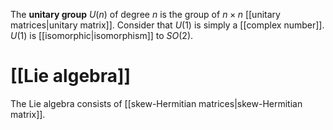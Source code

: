 The **unitary group** $U(n)$ of degree $n$ is the group of $n \times n$ [[unitary matrices|unitary matrix]]. Consider that $U(1)$ is simply a [[complex number]]. $U(1)$ is [[isomorphic|isomorphism]] to $SO(2)$.

# [[Lie algebra]]

The Lie algebra consists of [[skew-Hermitian matrices|skew-Hermitian matrix]].